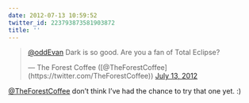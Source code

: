 ```yaml
---
date: 2012-07-13 10:59:52
twitter_id: 223793873581903872
title: ''
---
```


<blockquote class="twitter-tweet"><p lang="en" dir="ltr"><a href="https://twitter.com/oddEvan?ref_src=twsrc%5Etfw">@oddEvan</a> Dark is so good. Are you a fan of Total Eclipse?</p>&mdash; The Forest Coffee ([@TheForestCoffee](https://twitter.com/TheForestCoffee)) <a href="https://twitter.com/TheForestCoffee/status/223792706554568704?ref_src=twsrc%5Etfw">July 13, 2012</a></blockquote>
<script async src="https://platform.twitter.com/widgets.js" charset="utf-8"></script>

[@TheForestCoffee](https://twitter.com/TheForestCoffee) don’t think I’ve had the chance to try that one yet. :)
